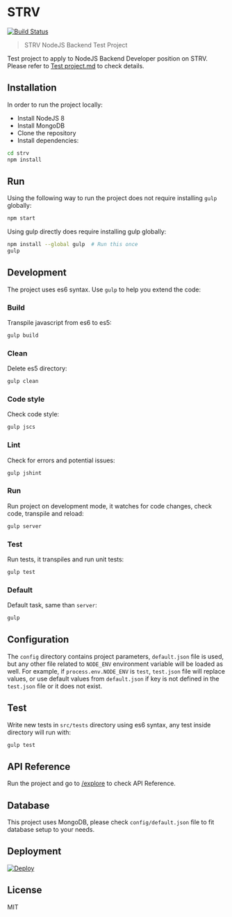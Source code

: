 # STRV
[![Build Status](https://travis-ci.com/chesstrian/strv.svg?token=rzW7Ckt4qZzx3cW2JUxP&branch=master)](https://travis-ci.com/chesstrian/strv)
> STRV NodeJS Backend Test Project

Test project to apply to NodeJS Backend Developer position on STRV. Please refer to [Test project.md](./Test%20project.md) to check details.

## Installation

In order to run the project locally:

* Install NodeJS 8
* Install MongoDB
* Clone the repository
* Install dependencies:

```bash
cd strv
npm install
```

## Run

Using the following way to run the project does not require installing `gulp` globally:

```bash
npm start
```

Using gulp directly does require installing gulp globally:

```bash
npm install --global gulp  # Run this once
gulp
```

## Development

The project uses es6 syntax. Use `gulp` to help you extend the code:

### Build

Transpile javascript from es6 to es5:

```bash
gulp build
```

### Clean

Delete es5 directory:

```bash
gulp clean
```

### Code style

Check code style:

```bash
gulp jscs
```

### Lint

Check for errors and potential issues:

```bash
gulp jshint
```

### Run

Run project on development mode, it watches for code changes, check code, transpile and reload:

```bash
gulp server
```

### Test

Run tests, it transpiles and run unit tests:

```bash
gulp test
```

### Default

Default task, same than `server`:

```bash
gulp
```

## Configuration

The `config` directory contains project parameters, `default.json` file is used, but any other file related to `NODE_ENV` environment variable will be loaded as well. For example, if `process.env.NODE_ENV` is `test`, `test.json` file will replace values, or use default values from `default.json` if key is not defined in the `test.json` file or it does not exist.

## Test

Write new tests in `src/tests` directory using es6 syntax, any test inside directory will run with:

```bash
gulp test
```

## API Reference

Run the project and go to [/explore](http://localhost:3000/explore) to check API Reference.

## Database

This project uses MongoDB, please check `config/default.json` file to fit database setup to your needs.

## Deployment

[![Deploy](https://www.herokucdn.com/deploy/button.svg)](https://heroku.com/deploy?template=https://github.com/chesstrian/strv)

## License

MIT
